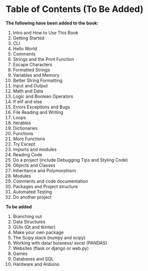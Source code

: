 # Table of Contents (To Be Added)

**The following have been added to the book:**

1. Intro and How to Use This Book
1. Getting Started
1. CLI
1. Hello World
1. Comments
1. Strings and the Print Function
1. Escape Characters
1. Formatted Strings
1. Variables and Memory
1. Better String Formatting
1. Input and Output
1. Math and Data
1. Logic and Boolean Operators
1. If elif and else
1. Errors Exceptions and Bugs
1. File Reading and Writing
1. Loops
1. Iterables
1. Dictionaries
1. Functions
1. More Functions
1. Try Except
1. Imports and modules
1. Reading Code
1. Do a project (include Debugging Tips and Styling Code)
1. Objects and Classes
1. Inheritance and Polymorphism
1. Modules
1. Comments and code documentation
1. Packages and Project structure
1. Automated Testing
1. Do another project



**To be added**

1. Branching out
1. Data Structures
1. GUIs (Qt and tkinter)
1. Make your own package
1. The Scipy stack (numpy and scipy)
1. Working with data/ buisness/ excel (PANDAS)
1. Websites (flask or django or web.py)
1. Games
1. Databases and SQL
1. Hardware and Arduino


